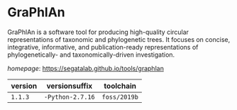 # GraPhlAn

GraPhlAn is a software tool for producing high-quality circular representations  of taxonomic and phylogenetic trees. It focuses on concise, integrative, informative,  and publication-ready representations of phylogenetically- and taxonomically-driven investigation.

*homepage*: <https://segatalab.github.io/tools/graphlan>

version | versionsuffix | toolchain
--------|---------------|----------
``1.1.3`` | ``-Python-2.7.16`` | ``foss/2019b``

